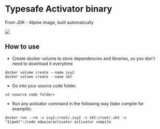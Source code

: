 # Typesafe Activator binary

From JDK - Alpine image, built automatically

 [![](https://badge.imagelayers.io/edwxie/activator:latest.svg)](https://imagelayers.io/?images=edwxie/activator:latest 'Get your own badge on imagelayers.io')

## How to use

 - Create docker volume to store dependencies and libraries, so you don't need to download it everytime

```
docker volume create --name ivy2
docker volume create --name sbt
```

 - Go into your source code folder.
```
cd <source code folder>
```

 - Run any activator command in the following way (take compile for example):
```
docker run --rm -v ivy2:/root/.ivy2 -v sbt:/root/.sbt -v "$(pwd)":/code edwxie/activator activator compile
```
